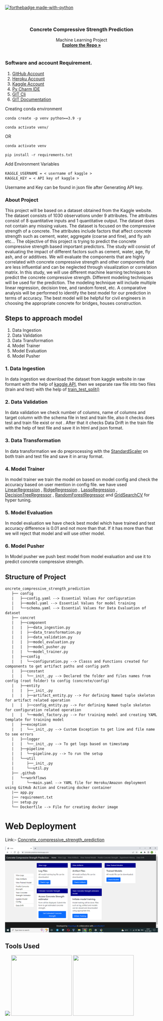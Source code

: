 <div id="top"></div>

[![forthebadge made-with-python](http://ForTheBadge.com/images/badges/made-with-python.svg)](https://www.python.org/)

<!-- PROJECT LOGO -->
<br />
<div align="center">

<h3 align="center">Concrete Compressive Strength Prediction</h3>

  <p align="center">
    Machine Learning Project
    <br />
    <a href="https://github.com/Mayankgaj/concrete_compressive_strength_prediction"><strong>Explore the Repo »</strong></a>
    <br />
    <br />
  </p>
</div>

### Software and account Requirement.

1. [GitHub Account](https://github.com)
2. [Heroku Account](https://dashboard.heroku.com/login)
3. [Kaggle Account](https://www.kaggle.com/)
4. [Py Charm IDE](https://www.jetbrains.com/pycharm/download/)
5. [GIT Cli](https://git-scm.com/downloads)
6. [GIT Documentation](https://git-scm.com/docs/gittutorial)


Creating conda environment
```
conda create -p venv python==3.9 -y
```
```
conda activate venv/
```
OR 
```
conda activate venv
```

```
pip install -r requirements.txt
```

Add Environment Variables
```
KAGGLE_USERNAME = < username of kaggle >
KAGGLE_KEY = < API key of kaggle >
```
Username and Key can be found in json file after Generating API key.

### About Project
 This project will be based on a dataset obtained from the Kaggle website. 
 The dataset consists of 1030 observations under 9
 attributes. The attributes consist of 8 quantitative inputs and 1
 quantitative output. The dataset does not contain any missing values.
 The dataset is focused on the compressive strength of a 
 concrete. The attributes include factors that affect concrete
 strength such as cement, water, aggregate (coarse and fine), 
 and fly ash etc… The objective of this project is trying to
 predict the concrete compressive strength based important 
 predictors. The study will consist of evaluating the impact 
 of different factors such as cement, water, age, fly ash, and
 or additives. We will evaluate the components that are highly
 correlated with concrete compressive strength and other 
 components that are less influential and can be neglected 
 through visualization or correlation matrix. In this study, 
 we will use different machine learning techniques to predict 
 the concrete compressive strength. Different modeling 
 techniques will be used for the prediction. The modeling 
 technique will include multiple linear regression, decision tree,
 and random forest, etc. A comparative analysis will be performed 
 to identify the best model for our prediction in terms of
 accuracy. The best model will be helpful for civil engineers
 in choosing the appropriate concrete for bridges, houses 
 construction.


## Steps to approach model
1. Data Ingestion
2. Data Validation
3. Data Transformation
4. Model Trainer
5. Model Evaluation
6. Model Pusher

### 1. Data Ingestion

In data ingestion we download the dataset from kaggle website
in raw formant with the help of [kaggle API](https://www.kaggle.com/docs/api), then we separate raw file into two files (train and test)
with the help of [train_test_split()](https://scikit-learn.org/stable/modules/generated/sklearn.model_selection.train_test_split.html)

### 2. Data Validation

In data validation we check number of columns, name of columns and target column with the schema file in test and train file,
also it checks does test and train file exist or not . After that it checks Data Drift in the train file with the help of test
file and save it in html and json format.

### 3. Data Transformation

In data transformation we do preprocessing with the [StandardScaler](https://scikit-learn.org/stable/modules/generated/sklearn.preprocessing.StandardScaler.html)
on both train and test file and save it in array format.

### 4. Model Trainer

In model trainer we train the model on based on model config and check the accuracy based on user mention in config file.
we have used [LinearRegression](https://scikit-learn.org/stable/modules/generated/sklearn.linear_model.LinearRegression.html) , [RidgeRegression](https://scikit-learn.org/stable/modules/generated/sklearn.linear_model.Ridge.html?highlight=ridge#sklearn.linear_model.Ridge) 
, [LassoRegression](https://scikit-learn.org/stable/modules/generated/sklearn.linear_model.Lasso.html?highlight=lasso#sklearn.linear_model.Lasso) , [DecisionTreeRegressor](https://scikit-learn.org/stable/modules/generated/sklearn.tree.DecisionTreeRegressor.html?highlight=decisiontreeregressor#sklearn.tree.DecisionTreeRegressor)
, [RandomForestRegressor](https://scikit-learn.org/stable/modules/generated/sklearn.ensemble.RandomForestRegressor.html?highlight=randomforestregressor#sklearn.ensemble.RandomForestRegressor) and [GridSearchCV](https://scikit-learn.org/stable/modules/generated/sklearn.model_selection.GridSearchCV.html?highlight=gridsearchcv#sklearn.model_selection.GridSearchCV) for hyper tuning.

### 5. Model Evaluation

In model evaluation we have check best model which have trained and 
test accuracy difference is 0.01 and not more than that. 
If it has more than that we will reject that model and will 
use other model.

### 6. Model Pusher

In Model pusher we push best model from model evaluation and
use it to predict concrete compressive strength.

## Structure of Project

```
oncrete_compressive_strength_prediction
   ├── config
   |   ├──config.yaml --> Essential Values For configuration 
   |   ├──model.yaml --> Essential Values for model training
   │   └──schema.yaml --> Essential Values for Data Evaluation of dataset
   ├── concret
   |   ├──component
   |   |  ├──data_ingestion.py 
   |   |  ├──data_transformation.py
   |   |  ├──data_validation.py
   |   |  ├──model_evaluation.py
   |   |  ├──model_pusher.py
   |   |  └──model_trainer.py
   |   ├──config
   |   |  └──configuration.py --> Classs and Functions created for components to get artifact paths and config path
   |   ├──constant
   |   |  └──_init_.py --> Declared the folder and files names from config (root folder) to config (concrete/config)
   |   ├──entity
   |   |  ├──_init_.py
   |   |  ├──artifact_entity.py --> For defining Named tuple skeleton for artifact related operation
   |   |  ├──config_entity.py --> For defining Named tuple skeleton for configuration related operation
   |   |  └──model_factory.py --> For training model and creating YAML template for training model
   |   ├──exception
   |   |  └──_init_.py --> Custom Exception to get line and file name to see errors  
   |   ├──logger
   |   |  └──_init_.py --> To get logs based on timestamp
   |   ├──pipeline
   |   |  └──pipeline.py --> To run the setup
   │   └──util
   |      ├──_init_.py
   |      └──util.py
   ├── .github
   |   └──workflows
   |      └──main.yaml --> YAML file for Heroku/Amazon deployment using GitHub Action and Creating docker container
   |── app.py 
   |── requirement.txt
   |── setup.py
   └── Dockerfile --> File for creating docker image
```



# Web Deployment

Link:- [Concrete_compressive_strength_prediction](https://concrete-predictor.herokuapp.com/)

![](/images/Screenshot.png)


## Tools Used

![](https://freepngimg.com/thumb/python_logo/5-2-python-logo-png-image-thumb.png)   <img height="200" src="https://dashboard.snapcraft.io/site_media/appmedia/2017/11/PyCharmCore256.png" width="200"/>   <img height="200" src="https://upload.wikimedia.org/wikipedia/commons/thumb/9/9a/Visual_Studio_Code_1.35_icon.svg/2048px-Visual_Studio_Code_1.35_icon.svg.png" width="200"/> 
